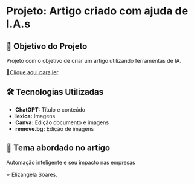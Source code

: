 <h1>Projeto: Artigo criado com ajuda de I.A.s </h1>

<h2>🎯 Objetivo do Projeto</h2>
<p>Projeto com o objetivo de criar um artigo utilizando ferramentas de IA.</p>

<a href="https://github.com/ElizangelaSoares/Artigo-IA/blob/main/O%20Futuro%20do%20Trabalho%20Como%20a%20Automa%C3%A7%C3%A3o%20Inteligente%20Est%C3%A1%20Transformando%20as%20Empresas.pdf"> 📕Clique aqui para ler</a>

<h2>🛠 Tecnologias Utilizadas</h2>

<ul>
    <li><strong>ChatGPT:</strong> Título e conteúdo</li>
    <li><strong>lexica:</strong> Imagens</li>
	<li><strong>Canva:</strong> Edição documento e imagens</li>
	<li><strong>remove.bg:</strong> Edição de imagens</li>
</ul>

<h2>📄 Tema abordado no artigo</h2>
<p>Automação inteligente e seu impacto nas empresas</p>



⭐️ Elizangela Soares.
